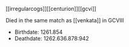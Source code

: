 [[irregularcogs]][[centurion]][[gcvi]]

Died in the same match as [[venkata]] in GCVIII

* Birthdate: 1261.854
* Deathdate: 1262.636.878:942